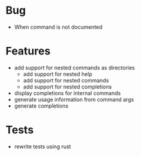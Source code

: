 # Bug

- When command is not documented

# Features

- add support for nested commands as directories
  - add support for nested help
  - add support for nested commands
  - add support for nested completions
- display completions for internal commands
- generate usage information from command args
- generate completions

# Tests

- rewrite tests using rust
